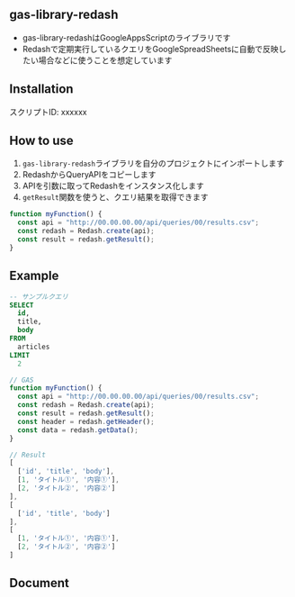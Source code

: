 ## gas-library-redash
- gas-library-redashはGoogleAppsScriptのライブラリです
- Redashで定期実行しているクエリをGoogleSpreadSheetsに自動で反映したい場合などに使うことを想定しています

## Installation
スクリプトID: xxxxxx

## How to use
1. `gas-library-redash`ライブラリを自分のプロジェクトにインポートします
2. RedashからQueryAPIをコピーします
3. APIを引数に取ってRedashをインスタンス化します
4. `getResult`関数を使うと、クエリ結果を取得できます

```js
function myFunction() {
  const api = "http://00.00.00.00/api/queries/00/results.csv";
  const redash = Redash.create(api);
  const result = redash.getResult();
}
```

## Example
```sql
-- サンプルクエリ
SELECT
  id,
  title,
  body
FROM
  articles
LIMIT
  2
```
```js
// GAS
function myFunction() {
  const api = "http://00.00.00.00/api/queries/00/results.csv";
  const redash = Redash.create(api);
  const result = redash.getResult();
  const header = redash.getHeader();
  const data = redash.getData();
}
```
```js
// Result
[
  ['id', 'title', 'body'],
  [1, 'タイトル①', '内容①'],
  [2, 'タイトル②', '内容②']
],
[
  ['id', 'title', 'body']
],
[
  [1, 'タイトル①', '内容①'],
  [2, 'タイトル②', '内容②']
]
```

## Document
